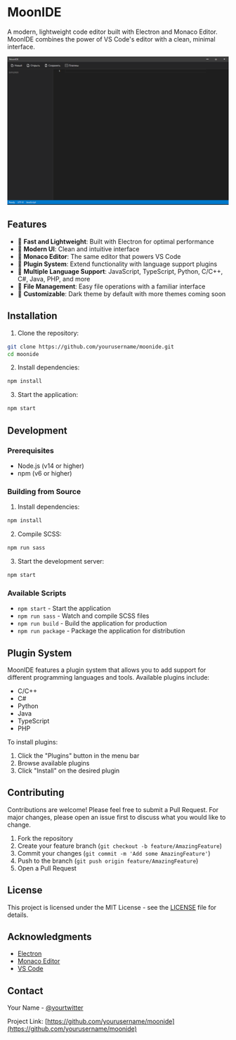 # MoonIDE

A modern, lightweight code editor built with Electron and Monaco Editor. MoonIDE combines the power of VS Code's editor with a clean, minimal interface.

![MoonIDE Screenshot](screenshot.png)

## Features

- 🚀 **Fast and Lightweight**: Built with Electron for optimal performance
- 🎨 **Modern UI**: Clean and intuitive interface
- 📝 **Monaco Editor**: The same editor that powers VS Code
- 🔌 **Plugin System**: Extend functionality with language support plugins
- 🎯 **Multiple Language Support**: JavaScript, TypeScript, Python, C/C++, C#, Java, PHP, and more
- 💾 **File Management**: Easy file operations with a familiar interface
- 🎨 **Customizable**: Dark theme by default with more themes coming soon

## Installation

1. Clone the repository:
```bash
git clone https://github.com/yourusername/moonide.git
cd moonide
```

2. Install dependencies:
```bash
npm install
```

3. Start the application:
```bash
npm start
```

## Development

### Prerequisites

- Node.js (v14 or higher)
- npm (v6 or higher)

### Building from Source

1. Install dependencies:
```bash
npm install
```

2. Compile SCSS:
```bash
npm run sass
```

3. Start the development server:
```bash
npm start
```

### Available Scripts

- `npm start` - Start the application
- `npm run sass` - Watch and compile SCSS files
- `npm run build` - Build the application for production
- `npm run package` - Package the application for distribution

## Plugin System

MoonIDE features a plugin system that allows you to add support for different programming languages and tools. Available plugins include:

- C/C++
- C#
- Python
- Java
- TypeScript
- PHP

To install plugins:
1. Click the "Plugins" button in the menu bar
2. Browse available plugins
3. Click "Install" on the desired plugin

## Contributing

Contributions are welcome! Please feel free to submit a Pull Request. For major changes, please open an issue first to discuss what you would like to change.

1. Fork the repository
2. Create your feature branch (`git checkout -b feature/AmazingFeature`)
3. Commit your changes (`git commit -m 'Add some AmazingFeature'`)
4. Push to the branch (`git push origin feature/AmazingFeature`)
5. Open a Pull Request

## License

This project is licensed under the MIT License - see the [LICENSE](LICENSE) file for details.

## Acknowledgments

- [Electron](https://www.electronjs.org/)
- [Monaco Editor](https://microsoft.github.io/monaco-editor/)
- [VS Code](https://code.visualstudio.com/)

## Contact

Your Name - [@yourtwitter](https://twitter.com/yourtwitter)

Project Link: [https://github.com/yourusername/moonide](https://github.com/yourusername/moonide) 
